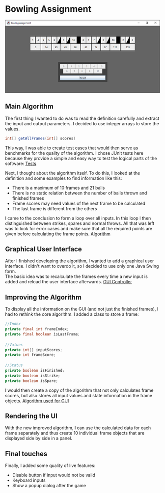 # Bowling Assignment

![](Screenshots/Capture.png)

## Main Algorithm

The first thing I wanted to do was to read the definition carefully and extract the input and output parameters. I decided to use integer arrays to store the values.    

```Java
int[] getAllFrames(int[] scores)
```

This way, I was able to create test cases that would then serve as benchmarks for the quality of the algorithm. I chose JUnit tests here because they provide a simple and easy way to test the logical parts of the software: 
[Tests](BowlingAssignmentJava\src\test\java\FrameCalculatorTest.java)

Next, I thought about the algorithm itself. To do this, I looked at the definition and some examples to find information like this: 

- There is a maximum of 10 frames and 21 balls
- There is no static relation between the number of balls thrown and finished frames
- Frame scores may need values of the next frame to be calculated
- The last frame is different from the others
  
I came to the conclusion to form a loop over all inputs. In this loop I then distinguished between strikes, spares and normal throws. All that was left was to look for error cases and make sure that all the required points are given before calculating the frame points.
[Algorithm](BowlingAssignmentJava\src\main\java\Logic\FrameCalculator.java)

## Graphical User Interface

After I finished developing the algorithm, I wanted to add a graphical user interface. I didn't want to overdo it, so I decided to use only one Java Swing form.  
The basic idea was to recalculate the frames every time a new input is added and reload the user interface afterwards. [GUI Controller](BowlingAssignmentJava\src\main\java\MainGUI.java)

## Improving the Algorithm

To display all the information on the GUI (and not just the finished frames), I had to rethink the core algorithm. I added a class to store a frame:  

```Java
//Index
private final int frameIndex;
private final boolean isLastFrame;

//Values
private int[] inputScores;
private int frameScore;

//Status
private boolean isFinished;
private boolean isStrike;
private boolean isSpare;
```

I would then create a copy of the algorithm that not only calculates frame scores, but also stores all input values and state information in the frame objects. [Algorithm used for GUI](BowlingAssignmentJava\src\main\java\Logic\GUIFrameCalculator.java)  

## Rendering the UI

With the new improved algorithm, I can use the calculated data for each frame separately and thus create 10 individual frame objects that are displayed side by side in a panel.

## Final touches

Finally, I added some quality of live features:

- Disable button if input would not be valid
- Keyboard inputs
- Show a popup dialog after the game